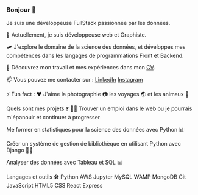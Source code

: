 ### Bonjour 👋

Je suis une développeuse FullStack passionnée par les données.

🔭 Actuellement, je suis développeuse web et Graphiste.

🛩️ J'explore le domaine de la science des données, et développes mes compétences dans les langages de programmations Front et Backend.

📄 Découvrez mon travail et mes expériences dans mon [CV](https://audreyalaime.vercel.app/assets/AudreyALAIME-4b76f846.pdf).

📫 Vous pouvez me contacter sur : [LinkedIn](https://www.linkedin.com/feed/) [Instagram](https://www.instagram.com/accounts/edit/)

⚡ Fun fact : ♥️ J'aime la photographie 📷 les voyages 🌏 et les animaux 🐶

Quels sont mes projets ❓ 👨‍💻 Trouver un emploi dans le web ou je pourrais m'épanouir et continuer à progresser 

Me former en statistiques pour la science des données avec Python 📊

Créer un système de gestion de bibliothèque en utilisant Python avec Django 👨‍💻

Analyser des données avec Tableau et SQL 📊

Langages et outils 🛠️ Python AWS Jupyter MySQL WAMP MongoDB Git JavaScript HTML5 CSS React Express

